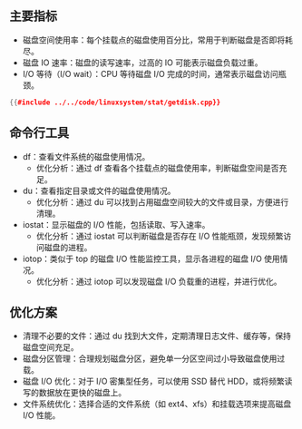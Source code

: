 ## 主要指标

- 磁盘空间使用率：每个挂载点的磁盘使用百分比，常用于判断磁盘是否即将耗尽。
- 磁盘 IO 速率：磁盘的读写速率，过高的 IO 可能表示磁盘负载过重。
- I/O 等待（I/O wait）：CPU 等待磁盘 I/O 完成的时间，通常表示磁盘访问瓶颈。

```cpp
{{#include ../../code/linuxsystem/stat/getdisk.cpp}}
```

## 命令行工具

- df：查看文件系统的磁盘使用情况。
  - 优化分析：通过 df 查看各个挂载点的磁盘使用率，判断磁盘空间是否充足。
- du：查看指定目录或文件的磁盘使用情况。
  - 优化分析：通过 du 可以找到占用磁盘空间较大的文件或目录，方便进行清理。
- iostat：显示磁盘的 I/O 性能，包括读取、写入速率。
  - 优化分析：通过 iostat 可以判断磁盘是否存在 I/O 性能瓶颈，发现频繁访问磁盘的进程。
- iotop：类似于 top 的磁盘 I/O 性能监控工具，显示各进程的磁盘 I/O 使用情况。
  - 优化分析：通过 iotop 可以发现磁盘 I/O 负载重的进程，并进行优化。

## 优化方案

- 清理不必要的文件：通过 du 找到大文件，定期清理日志文件、缓存等，保持磁盘空间充足。
- 磁盘分区管理：合理规划磁盘分区，避免单一分区空间过小导致磁盘使用过载。
- 磁盘 I/O 优化：对于 I/O 密集型任务，可以使用 SSD 替代 HDD，或将频繁读写的数据放在更快的磁盘上。
- 文件系统优化：选择合适的文件系统（如 ext4、xfs）和挂载选项来提高磁盘 I/O 性能。
